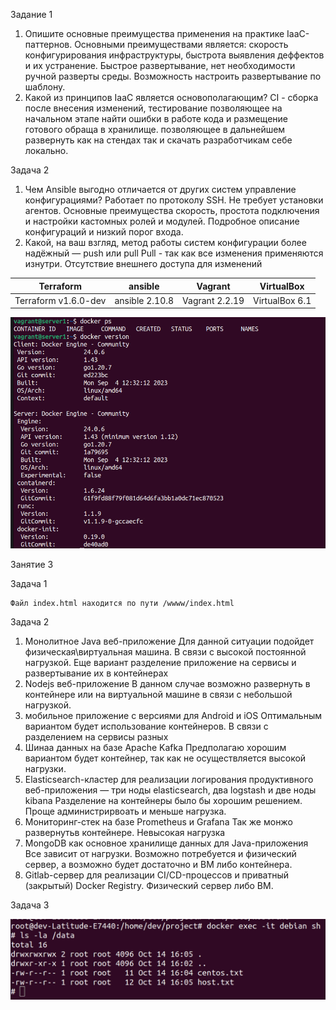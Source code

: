 Задание 1
1) Опишите основные преимущества применения на практике IaaC-паттернов.
    Основными преимуществами является: скорость конфигурирования инфраструктуры, быстрота выявления деффектов и их устранение. Быстрое развертывание, нет необходимости ручной разверты среды. Возможность настроить развертывание по шаблону. 
2) Какой из принципов IaaC является основополагающим?
    CI - сборка после внесения изменений, тестирование позволяющее на начальном этапе найти ошибки в работе кода и размещение готового обраща в хранилище. позволяющее в дальнейшем развернуть как на стендах так и скачать разработчикам себе локально.

Задача 2
1) Чем Ansible выгодно отличается от других систем управление конфигурациями?
    Работает по протоколу SSH. Не требует установки агентов. Основные преимущества скорость, простота подключения и настройки кастомных ролей и модулей. Подробное описание конфигураций и низкий порог входа.
2) Какой, на ваш взгляд, метод работы систем конфигурации более надёжный — push или pull
Pull - так как все изменения применяются изнутри. Отсутствие внешнего доступа для изменений

| Terraform		| ansible 		| Vagrant 		| VirtualBox     |
| ----------- 		| ----------- 		| ----------- 		| ----------     |
| Terraform v1.6.0-dev	| ansible 2.10.8	| Vagrant 2.2.19	| VirtualBox 6.1 |

![Docker](https://github.com/Spa1ki/devops-netology/blob/main/photo_2023-10-07_16-34-01.jpg?raw=true)


Занятие 3

Задача 1

	Файл index.html находится по пути /wwww/index.html

Задача 2

1. Монолитное Java веб-приложение
	Для данной ситуации подойдет физическая\виртуальная машина. В связи с высокой постоянной нагрузкой. 
	Еще вариант разделение приложение на сервисы и развертывание их в контейнерах
2. Nodejs веб-приложение
	В данном случае возможно развернуть в контейнере или на виртуальной машине в связи с небольшой нагрузкой.
3. мобильное приложение c версиями для Android и iOS
	Оптимальным вариантом будет использование контейнеров. В связи с разделением на сервисы разных 
4. Шинаа данных на базе Apache Kafka
	Предполагаю хорошим вариантом будет контейнер, так как не осуществляется высокой нагрузки.
5. Elasticsearch-кластер для реализации логирования продуктивного веб-приложения — три ноды elasticsearch, два logstash и две ноды kibana
	Разделение на контейнеры было бы хорошим решением. Проще администрирвоать и меньше нагрузка.
6. Мониторинг-стек на базе Prometheus и Grafana
	Так же монжо развернутьв  контейнере. Невысокая нагрузка
7. MongoDB как основное хранилище данных для Java-приложения
	Все зависит от нагрузки. Возможно потребуется и физический сервер, а возможно будет достаточно и ВМ либо контейнера.
8. Gitlab-сервер для реализации CI/CD-процессов и приватный (закрытый) Docker Registry.
	Физический сервер либо ВМ.

Задача 3

![data](https://github.com/Spa1ki/devops-netology/blob/main/image/photo_2023-10-14_19-08-32.jpg?raw=true)
